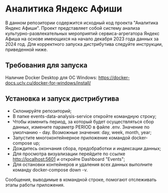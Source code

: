 # Аналитика Яндекс Афиши
В данном репозитории содержится исходный код проекта "Аналитика Яндекс Афиши". Проект представляет собой систему анализа культурно-развлекательных мероприятий сервиса-агрегатора Яндекс Афиша на основе имеющихся на начало декабря 2023 года данных за 2024 год. Для корректного запуска дистрибутива следуйте инструкции, приведенной ниже.
## Требования для запуска
Наличие Docker Desktop для ОС Windows: <https://docker-docs.uclv.cu/docker-for-windows/install/>
## Установка и запуск дистрибутива
- Склонируйте репозиторий;
- В папке events-data-analysis-service откройте командную строку;
- Чтобы изменить период, за который будет осуществляться сбор данных, измените параметр PERIOD в файле .env. Значение по умолчанию - day. Возможные значения: day, week, month, year;
- Запустите многоконтейнерное приложение командой docker-compose up;
- Дождитесь окончания сбора, предобработки и индексации данных;
- Для просмотра визуализации перейдите по ссылке <http://localhost:5601> и откройте Dashboard "Events";
- Для остановки контейнеров и удаления всех данных выполните команду docker-compose down -v.


Сообщения, выводимые в командной строке, помогают отслеживать этапы работы приложения.

